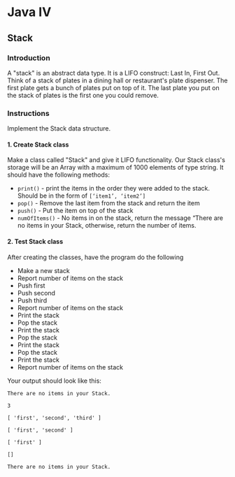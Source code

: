# Java IV

## Stack

### Introduction

A "stack" is an abstract data type. It is a LIFO construct: Last In, First Out. Think of a stack of plates in a dining 
hall or restaurant's plate dispenser. The first plate gets a bunch of plates put on top of it. The last plate you put on 
the stack of plates is the first one you could remove.

### Instructions

Implement the Stack data structure.

#### 1. Create Stack class

Make a class called "Stack" and give it LIFO functionality. Our Stack class's storage will be an Array with a maximum of 
1000 elements of type string. It should have the following methods:

- `print()` - print the items in the order they were added to the stack. Should be in the form of `[‘item1’, ‘item2’]`
- `pop()` - Remove the last item from the stack and return the item
- `push()` - Put the item on top of the stack
- `numOfItems()` - No items in on the stack, return the message “There are no items in your Stack, otherwise, return the 
  number of items.

#### 2. Test Stack class

After creating the classes, have the program do the following

- Make a new stack
- Report number of items on the stack
- Push first
- Push second
- Push third
- Report number of items on the stack
- Print the stack
- Pop the stack
- Print the stack
- Pop the stack
- Print the stack
- Pop the stack
- Print the stack
- Report number of items on the stack

Your output should look like this:

````
There are no items in your Stack.

3

[ 'first', 'second', 'third' ]

[ 'first', 'second' ]

[ 'first' ]

[]

There are no items in your Stack.
````
